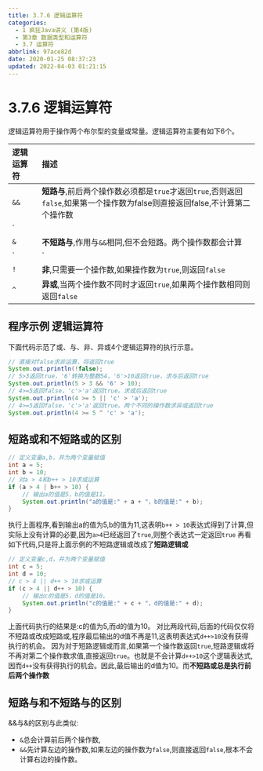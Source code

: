 ```yaml
---
title: 3.7.6 逻辑运算符
categories: 
  - 1 疯狂Java讲义 (第4版)
  - 第3章 数据类型和运算符
  - 3.7 运算符
abbrlink: 97ace82d
date: 2020-01-25 08:37:23
updated: 2022-04-03 01:21:15
---
```

# 3.7.6 逻辑运算符
逻辑运算符用于操作两个布尔型的变量或常量。逻辑运算符主要有如下6个。

|逻辑运算符|描述|
|:---|:---|
|`&&`|**短路与**,前后两个操作数必须都是`true`才返回`true`,否则返回`false`,如果第一个操作数为false则直接返回false,不计算第二个操作数|
|`||`|**短路或**,只要两个操作数中有一个是`true`,就可以返回`true`,否则返回`false`,如果第一个操作数为true,则直接返回true,不计算第二个操作数.|
|`&`|**不短路与**,作用与`&&`相同,但不会短路。两个操作数都会计算|
|`|`|**不短路或**,作用与`||`相同,但不会短路。两个操作数都会计算|
|`!`|**非**,只需要一个操作数,如果操作数为`true`,则返回`false`|如果操作数为`false`,则返回`true`。|
|`^`|**异或**,当两个操作数不同时才返回`true`,如果两个操作数相同则返回`false`|

## 程序示例 逻辑运算符
下面代码示范了或、与、非、异或4个逻辑运算符的执行示意。
```java
// 直接对false求非运算，将返回true
System.out.println(!false);
// 5>3返回true，'6'转换为整数54，'6'>10返回true，求与后返回true
System.out.println(5 > 3 && '6' > 10);
// 4>=5返回false，'c'>'a'返回true。求或后返回true
System.out.println(4 >= 5 || 'c' > 'a');
// 4>=5返回false，'c'>'a'返回true。两个不同的操作数求异或返回true
System.out.println(4 >= 5 ^ 'c' > 'a');
```
## 短路或和不短路或的区别
```java
// 定义变量a,b，并为两个变量赋值
int a = 5;
int b = 10;
// 对a > 4和b++ > 10求或运算
if (a > 4 | b++ > 10) {
    // 输出a的值是5，b的值是11。
    System.out.println("a的值是:" + a + "，b的值是:" + b);
}
```
执行上面程序,看到输出a的值为5,b的值为11,这表明`b++ > 10`表达式得到了计算,但实际上没有计算的必要,因为`a>4`已经返回了`true`,则整个表达式一定返回`true`
再看如下代码,只是将上面示例的不短路逻辑或改成了**短路逻辑或**
```java
// 定义变量c,d，并为两个变量赋值
int c = 5;
int d = 10;
// c > 4 || d++ > 10求或运算
if (c > 4 || d++ > 10) {
    // 输出c的值是5，d的值是10。
    System.out.println("c的值是:" + c + "，d的值是:" + d);
}
```
上面代码执行的结果是:c的值为5,而d的值为10。
对比两段代码,后面的代码仅仅将不短路或改成短路或,程序最后输出的d值不再是11,这表明表达式`d++>10`没有获得执行的机会。
因为对于短路逻辑或而言,如果第一个操作数返回`true`,短路逻辑或将不再对第二个操作数求值,直接返回`true`。也就是不会计算`d++>10`这个逻辑表达式,因而`d++`没有获得执行的机会。因此,最后输出的d值为10。而**不短路或总是执行前后两个操作数**
## 短路与和不短路与的区别
&&与&的区别与此类似:
- `&`总会计算前后两个操作数,
- `&&`先计算左边的操作数,如果左边的操作数为`false`,则直接返回`false`,根本不会计算右边的操作数。
